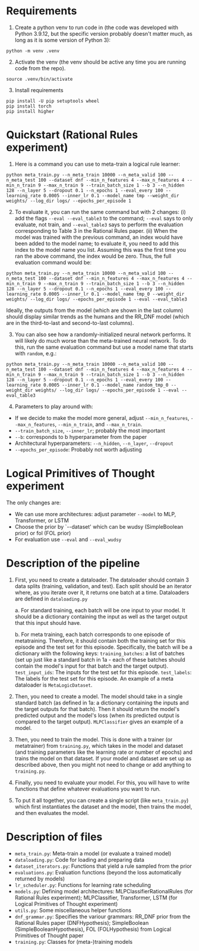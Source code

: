

# Requirements

1. Create a python venv to run code in (the code was developed with Python 3.9.12, but the specific version probably doesn't matter much, as long as it is some version of Python 3):
```
python -m venv .venv
```

2. Activate the venv (the venv should be active any time you are running code from the repo).
```
source .venv/bin/activate
```

3. Install requirements
```
pip install -U pip setuptools wheel
pip install torch
pip install higher
```


# Quickstart (Rational Rules experiment)
1. Here is a command you can use to meta-train a logical rule learner:
```
python meta_train.py --n_meta_train 10000 --n_meta_valid 100 --n_meta_test 100 --dataset dnf --min_n_features 4 --max_n_features 4 --min_n_train 9 --max_n_train 9 --train_batch_size 1 --b 3 --n_hidden 128 --n_layer 5 --dropout 0.1 --n_epochs 1 --eval_every 100 --learning_rate 0.0005 --inner_lr 0.1 --model_name tmp --weight_dir weights/ --log_dir logs/ --epochs_per_episode 1
```

2. To evaluate it, you can run the same command but with 2 changes: (i) add the flags `--eval --eval_table3` to the command; `--eval` says to only evaluate, not train, and `--eval_table3` says to perform the evaluation corresponding to Table 3 in the Rational Rules paper. (ii) When the model was trained with the previous command, an index would have been added to the model name; to evaluate it, you need to add this index to the model name you list. Assuming this was the first time you ran the above command, the index would be zero. Thus, the full evaluation command would be:
```
python meta_train.py --n_meta_train 10000 --n_meta_valid 100 --n_meta_test 100 --dataset dnf --min_n_features 4 --max_n_features 4 --min_n_train 9 --max_n_train 9 --train_batch_size 1 --b 3 --n_hidden 128 --n_layer 5 --dropout 0.1 --n_epochs 1 --eval_every 100 --learning_rate 0.0005 --inner_lr 0.1 --model_name tmp_0 --weight_dir weights/ --log_dir logs/ --epochs_per_episode 1 --eval --eval_table3
```
Ideally, the outputs from the model (which are shown in the last column) should display similar trends as the humans and the RR_DNF model (which are in the third-to-last and second-to-last columns).

3. You can also see how a randomly-initialized neural network performs. It will likely do much worse than the meta-trained neural network. To do this, run the same evaluation command but use a model name that starts with `random`, e.g.:
```
python meta_train.py --n_meta_train 10000 --n_meta_valid 100 --n_meta_test 100 --dataset dnf --min_n_features 4 --max_n_features 4 --min_n_train 9 --max_n_train 9 --train_batch_size 1 --b 3 --n_hidden 128 --n_layer 5 --dropout 0.1 --n_epochs 1 --eval_every 100 --learning_rate 0.0005 --inner_lr 0.1 --model_name random_tmp_0 --weight_dir weights/ --log_dir logs/ --epochs_per_episode 1 --eval --eval_table3

```

4. Parameters to play around with:
- If we decide to make the model more general, adjust `--min_n_features`, `--max_n_features`, `--min_n_train`, and `--max_n_train`.
- `--train_batch_size`, `--inner_lr`; probably the most important
- `--b`: corresponds to b hyperparameter from the paper
- Architectural hyperparameters: `--n_hidden`, `--n_layer`, `--dropout`
- `--epochs_per_episode`: Probably not worth adjusting

# Logical Primitives of Thought experiment

The only changes are:
- We can use more architectures: adjust parameter `--model` to MLP, Transformer, or LSTM
- Choose the prior by `--dataset' which can be wudsy (SimpleBoolean prior) or fol (FOL prior)
- For evaluation use `--eval` and `--eval_wudsy`

# Description of the pipeline

1. First, you need to create a dataloader. The dataloader should contain 3 data splits (training, validation, and test). Each split should be an iterator where, as you iterate over it, it returns one batch at a time. Dataloaders are defined in `dataloading.py`

    a. For standard training, each batch will be one input to your model. It should be a dictionary containing the input as well as the target output that this input should have. 

    b. For meta training, each batch corresponds to one episode of metatraining. Therefore, it should contain both the training set for this episode and the test set for this episode. Specifically, the batch will be a dictionary with the following keys: `training_batches`: a list of batches (set up just like a standard batch in 1a - each of these batches should contain the model's input for that batch and the target output). `test_input_ids`: The inputs for the test set for this episode. `test_labels`: The labels for the test set for this episode. An example of a meta dataloader is `MetaLogicDataset`.

2. Then, you need to create a model. The model should take in a single standard batch (as defined in 1a: a dictionary containing the inputs and the target outputs for that batch). Then it should return the model's predicted output and the model's loss (when its predicted output is compared to the target output). `MLPClassifier` gives an example of a model. 

3. Then, you need to train the model. This is done with a trainer (or metatrainer) from `training.py`, which takes in the model and dataset (and training parameters like the learning rate or number of epochs) and trains the model on that dataset. If your model and dataset are set up as described above, then you might not need to change or add anything to `training.py`.

4. Finally, you need to evaluate your model. For this, you will have to write functions that define whatever evaluations you want to run.

5. To put it all together, you can create a single script (like `meta_train.py`) which first instantiates the dataset and the model, then trains the model, and then evaluates the model.

# Description of files

- `meta_train.py`: Meta-train a model (or evaluate a trained model)
- `dataloading.py`: Code for loading and preparing data
- `dataset_iterators.py`: Functions that yield a rule sampled from the prior
- `evaluations.py`: Evaluation functions (beyond the loss automatically returned by models)
- `lr_scheduler.py`: Functions for learning rate scheduling
- `models.py`: Defining model architectures: MLPClassifierRationalRules (for Rational Rules experiment); MLPClassifier, Transformer, LSTM (for Logical Primitives of Thought experiment)
- `utils.py`: Some miscellaneous helper functions
- `dnf_grammar.py`: Specifies the variour grammars: RR_DNF prior from the Rational Rules paper (DNFHypothesis); SimpleBoolean (SimpleBooleanHypothesis), FOL (FOLHypothesis) from Logical Primitives of Thought paper
- `training.py`: Classes for (meta-)training models


